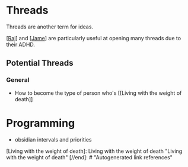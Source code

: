 # Threads

Threads are another term for ideas. 

[[Raj]] and [[Jame]] are particularly useful at opening many threads due to their ADHD.


## Potential Threads


### General

- How to become the type of person who's [[Living with the weight of death]]


# Programming
- obsidian intervals and priorities




[//begin]: # "Autogenerated link references for markdown compatibility"
[Raj]: Raj "Raj"
[Jame]: Jame "Jame"
[Living with the weight of death]: Living with the weight of death "Living with the weight of death"
[//end]: # "Autogenerated link references" 